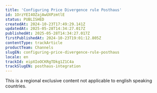 ```yaml
---
title: 'Configuring Price Divergence rule Posthaus'
id: 1OrzYEI4OZajAwUXPzmtlE
status: PUBLISHED
createdAt: 2024-10-23T17:49:29.141Z
updatedAt: 2025-05-28T14:34:27.017Z
publishedAt: 2025-05-28T14:34:27.017Z
firstPublishedAt: 2024-10-23T19:01:12.805Z
contentType: trackArticle
productTeam: Channels
slugEN: configuring-price-divergence-rule-posthaus
locale: en
trackId: eipXIoOCKRgTDkg1Z1C4a
trackSlugEN: posthaus-integration
---
```


<div class="alert alert-warning">
This is a regional exclusive content not applicable to english speaking countries.
</div>
